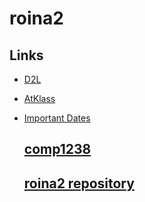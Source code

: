 # roina2
## Links
- [D2L](https://learn.georgebrown.ca)
- [AtKlass](https://app.atklass.com)
- [Important Dates](https://www.georgebrown.ca/current-students/important-dates?term=27246&category=131)

  ## [comp1238](comp1238.md)
  ## [roina2 repository](https://github.com/roina-cyber/roina2)
